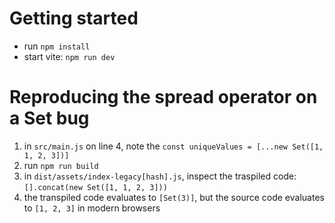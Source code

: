 # Getting started
- run `npm install`
- start vite: `npm run dev`

# Reproducing the spread operator on a Set bug
1. in `src/main.js` on line 4, note the `const uniqueValues = [...new Set([1, 1, 2, 3])]`
1. run `npm run build`
1. in `dist/assets/index-legacy[hash].js`, inspect the traspiled code: `[].concat(new Set([1, 1, 2, 3]))`
1. the transpiled code evaluates to `[Set(3)]`, but the source code evaluates to `[1, 2, 3]` in modern browsers
